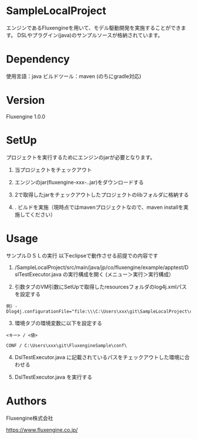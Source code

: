 # SampleLocalProject
エンジンであるFluxengineを用いて、モデル駆動開発を実施することができます。
DSLやプラグイン(java)のサンプルソースが格納されています。

# Dependency
使用言語：java
ビルドツール：maven (のちにgradle対応)

# Version
Fluxengine 1.0.0

# SetUp
プロジェクトを実行するためにエンジンのjarが必要となります。


1. 当プロジェクトをチェックアウト

2. エンジンのjar(fluxengine-xxx-.<version no>.jar)をダウンロードする

3. 2で取得したjarをチェックアウトしたプロジェクトのlibフォルダに格納する

4. . ビルドを実施（現時点ではmavenプロジェクトなので、maven installを実施してください）

# Usage
サンプルＤＳＬの実行
  以下eclipseで動作させる前提での内容です

  1. /SampleLocalProject/src/main/java/jp/co/fluxengine/example/apptest/DslTestExecutor.java の実行構成を開く (メニュー＞実行＞実行構成）

  2. 引数タブのVM引数にSetUpで取得したresourcesフォルダのlog4j.xmlパスを設定する

    例）-Dlog4j.configurationFile="file:\\\C:\Users\xxx\git\SampleLocalProject\conf\log4j.xml"

  3. 環境タブの環境変数に以下を設定する

    <キー> / <値>

    CONF / C:\Users\xxx\git\FluxengineSample\conf\


  4. DslTestExecutor.java に記載されているパスをチェックアウトした環境に合わせる

  5. DslTestExecutor.java を実行する

# Authors
Fluxengine株式会社

https://www.fluxengine.co.jp/
